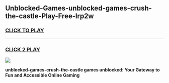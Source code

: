 
## Unblocked-Games-unblocked-games-crush-the-castle-Play-Free-lrp2w
<h3>
<a href="https://premium76.site?title=unblocked-games-crush-the-castle&ref=18A">CLICK TO PLAY</a></h3>
<hr>

<h3>
<a href="https://premium76.site?title=unblocked-games-crush-the-castle&ref=18A">CLICK 2 PLAY</a>
  
</h3>

<a href="https://premium76.site?title=unblocked-games-crush-the-castle&ref=18A"><img src="https://clearcache.store/games.png"></a>


**unblocked-games-crush-the-castle games unblocked: Your Gateway to Fun and Accessible Online Gaming**
